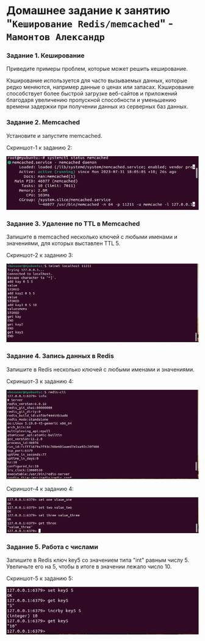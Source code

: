 # Домашнее задание к занятию "`Кеширование Redis/memcached`" - `Мамонтов Александр`


### Задание 1. Кеширование


Приведите примеры проблем, которые может решить кеширование.

Кэширование используется для часто вызываемых данных, которые редко меняются, например данные о ценах или запасах. Кэширование способствует более быстрой загрузке веб-сайтов и приложений благодаря увеличению пропускной способности и уменьшению времени задержки при получении данных из серверных баз данных.

### Задание 2. Memcached


Установите и запустите memcached.


Скриншот-1 к заданию 2:

![Скриншот-1](https://github.com/Zzeting/sys-git-hw2/blob/main/img/1.PNG)


### Задание 3. Удаление по TTL в Memcached

Запишите в memcached несколько ключей с любыми именами и значениями, для которых выставлен TTL 5.

Скриншот-2 к заданию 3:

![Скриншот-2](https://github.com/Zzeting/sys-git-hw2/blob/main/img/2.PNG)


### Задание 4. Запись данных в Redis

Запишите в Redis несколько ключей с любыми именами и значениями.

Скриншот-3 к заданию 4:

![Скриншот-3](https://github.com/Zzeting/sys-git-hw2/blob/main/img/3.PNG)

Скриншот-4 к заданию 4:

![Скриншот-4](https://github.com/Zzeting/sys-git-hw2/blob/main/img/4.PNG)


### Задание 5. Работа с числами

Запишите в Redis ключ key5 со значением типа "int" равным числу 5. Увеличьте его на 5, чтобы в итоге в значении лежало число 10.

Скриншот-5 к заданию 5:

![Скриншот-5](https://github.com/Zzeting/sys-git-hw2/blob/main/img/5.PNG)
